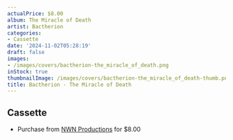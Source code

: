 ```yaml
---
actualPrice: $8.00
album: The Miracle of Death
artist: Bactherion
categories:
- Cassette
date: '2024-11-02T05:28:19'
draft: false
images:
- /images/covers/bactherion-the_miracle_of_death.png
inStock: true
thumbnailImage: /images/covers/bactherion-the_miracle_of_death-thumb.png
title: Bactherion - The Miracle of Death
---
```


## Cassette
* Purchase from [NWN Productions](http://shop.nwnprod.com/index.php?route=product/product&path=73&product_id=41517&sort=pd.name&order=ASC) for $8.00

